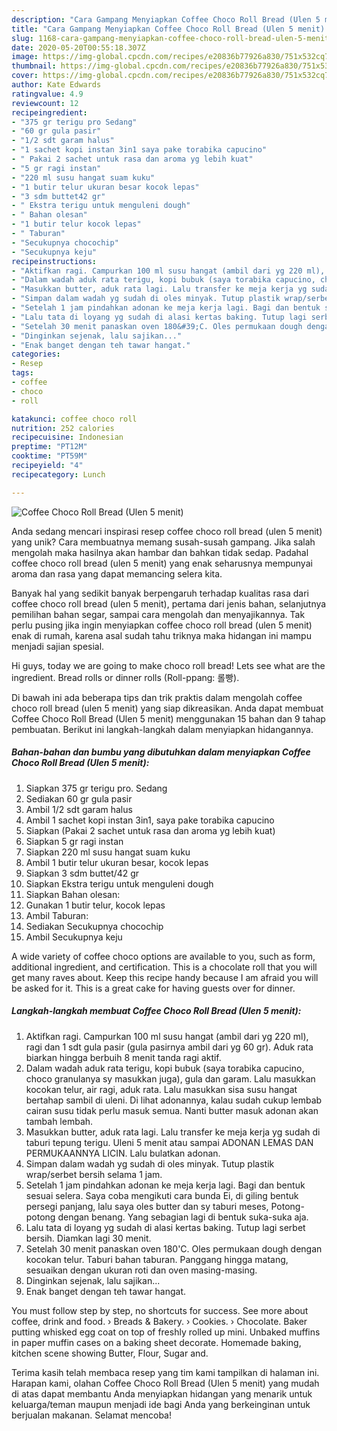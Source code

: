 ```yaml
---
description: "Cara Gampang Menyiapkan Coffee Choco Roll Bread (Ulen 5 menit) Anti Gagal"
title: "Cara Gampang Menyiapkan Coffee Choco Roll Bread (Ulen 5 menit) Anti Gagal"
slug: 1168-cara-gampang-menyiapkan-coffee-choco-roll-bread-ulen-5-menit-anti-gagal
date: 2020-05-20T00:55:18.307Z
image: https://img-global.cpcdn.com/recipes/e20836b77926a830/751x532cq70/coffee-choco-roll-bread-ulen-5-menit-foto-resep-utama.jpg
thumbnail: https://img-global.cpcdn.com/recipes/e20836b77926a830/751x532cq70/coffee-choco-roll-bread-ulen-5-menit-foto-resep-utama.jpg
cover: https://img-global.cpcdn.com/recipes/e20836b77926a830/751x532cq70/coffee-choco-roll-bread-ulen-5-menit-foto-resep-utama.jpg
author: Kate Edwards
ratingvalue: 4.9
reviewcount: 12
recipeingredient:
- "375 gr terigu pro Sedang"
- "60 gr gula pasir"
- "1/2 sdt garam halus"
- "1 sachet kopi instan 3in1 saya pake torabika capucino"
- " Pakai 2 sachet untuk rasa dan aroma yg lebih kuat"
- "5 gr ragi instan"
- "220 ml susu hangat suam kuku"
- "1 butir telur ukuran besar kocok lepas"
- "3 sdm buttet42 gr"
- " Ekstra terigu untuk menguleni dough"
- " Bahan olesan"
- "1 butir telur kocok lepas"
- " Taburan"
- "Secukupnya chocochip"
- "Secukupnya keju"
recipeinstructions:
- "Aktifkan ragi. Campurkan 100 ml susu hangat (ambil dari yg 220 ml), ragi dan 1 sdt gula pasir (gula pasirnya ambil dari yg 60 gr). Aduk rata biarkan hingga berbuih 8 menit tanda ragi aktif."
- "Dalam wadah aduk rata terigu, kopi bubuk (saya torabika capucino, choco granulanya sy masukkan juga), gula dan garam. Lalu masukkan kocokan telur, air ragi, aduk rata. Lalu masukkan sisa susu hangat bertahap sambil di uleni. Di lihat adonannya, kalau sudah cukup lembab cairan susu tidak perlu masuk semua. Nanti butter masuk adonan akan tambah lembah."
- "Masukkan butter, aduk rata lagi. Lalu transfer ke meja kerja yg sudah di taburi tepung terigu. Uleni 5 menit atau sampai ADONAN LEMAS DAN PERMUKAANNYA LICIN. Lalu bulatkan adonan."
- "Simpan dalam wadah yg sudah di oles minyak. Tutup plastik wrap/serbet bersih selama 1 jam."
- "Setelah 1 jam pindahkan adonan ke meja kerja lagi. Bagi dan bentuk sesuai selera. Saya coba mengikuti cara bunda Ei, di giling bentuk persegi panjang, lalu saya oles butter dan sy taburi meses, Potong-potong dengan benang. Yang sebagian lagi di bentuk suka-suka aja."
- "Lalu tata di loyang yg sudah di alasi kertas baking. Tutup lagi serbet bersih. Diamkan lagi 30 menit."
- "Setelah 30 menit panaskan oven 180&#39;C. Oles permukaan dough dengan kocokan telur. Taburi bahan taburan. Panggang hingga matang, sesuaikan dengan ukuran roti dan oven masing-masing."
- "Dinginkan sejenak, lalu sajikan..."
- "Enak banget dengan teh tawar hangat."
categories:
- Resep
tags:
- coffee
- choco
- roll

katakunci: coffee choco roll 
nutrition: 252 calories
recipecuisine: Indonesian
preptime: "PT12M"
cooktime: "PT59M"
recipeyield: "4"
recipecategory: Lunch

---
```



![Coffee Choco Roll Bread (Ulen 5 menit)](https://img-global.cpcdn.com/recipes/e20836b77926a830/751x532cq70/coffee-choco-roll-bread-ulen-5-menit-foto-resep-utama.jpg)

Anda sedang mencari inspirasi resep coffee choco roll bread (ulen 5 menit) yang unik? Cara membuatnya memang susah-susah gampang. Jika salah mengolah maka hasilnya akan hambar dan bahkan tidak sedap. Padahal coffee choco roll bread (ulen 5 menit) yang enak seharusnya mempunyai aroma dan rasa yang dapat memancing selera kita.

Banyak hal yang sedikit banyak berpengaruh terhadap kualitas rasa dari coffee choco roll bread (ulen 5 menit), pertama dari jenis bahan, selanjutnya pemilihan bahan segar, sampai cara mengolah dan menyajikannya. Tak perlu pusing jika ingin menyiapkan coffee choco roll bread (ulen 5 menit) enak di rumah, karena asal sudah tahu triknya maka hidangan ini mampu menjadi sajian spesial.

Hi guys, today we are going to make choco roll bread! Lets see what are the ingredient. Bread rolls or dinner rolls (Roll-ppang: 롤빵).


Di bawah ini ada beberapa tips dan trik praktis dalam mengolah coffee choco roll bread (ulen 5 menit) yang siap dikreasikan. Anda dapat membuat Coffee Choco Roll Bread (Ulen 5 menit) menggunakan 15 bahan dan 9 tahap pembuatan. Berikut ini langkah-langkah dalam menyiapkan hidangannya.

<!--inarticleads1-->

##### Bahan-bahan dan bumbu yang dibutuhkan dalam menyiapkan Coffee Choco Roll Bread (Ulen 5 menit):

1. Siapkan 375 gr terigu pro. Sedang
1. Sediakan 60 gr gula pasir
1. Ambil 1/2 sdt garam halus
1. Ambil 1 sachet kopi instan 3in1, saya pake torabika capucino
1. Siapkan  (Pakai 2 sachet untuk rasa dan aroma yg lebih kuat)
1. Siapkan 5 gr ragi instan
1. Siapkan 220 ml susu hangat suam kuku
1. Ambil 1 butir telur ukuran besar, kocok lepas
1. Siapkan 3 sdm buttet/42 gr
1. Siapkan  Ekstra terigu untuk menguleni dough
1. Siapkan  Bahan olesan:
1. Gunakan 1 butir telur, kocok lepas
1. Ambil  Taburan:
1. Sediakan Secukupnya chocochip
1. Ambil Secukupnya keju


A wide variety of coffee choco options are available to you, such as form, additional ingredient, and certification. This is a chocolate roll that you will get many raves about. Keep this recipe handy because I am afraid you will be asked for it. This is a great cake for having guests over for dinner. 

<!--inarticleads2-->

##### Langkah-langkah membuat Coffee Choco Roll Bread (Ulen 5 menit):

1. Aktifkan ragi. Campurkan 100 ml susu hangat (ambil dari yg 220 ml), ragi dan 1 sdt gula pasir (gula pasirnya ambil dari yg 60 gr). Aduk rata biarkan hingga berbuih 8 menit tanda ragi aktif.
1. Dalam wadah aduk rata terigu, kopi bubuk (saya torabika capucino, choco granulanya sy masukkan juga), gula dan garam. Lalu masukkan kocokan telur, air ragi, aduk rata. Lalu masukkan sisa susu hangat bertahap sambil di uleni. Di lihat adonannya, kalau sudah cukup lembab cairan susu tidak perlu masuk semua. Nanti butter masuk adonan akan tambah lembah.
1. Masukkan butter, aduk rata lagi. Lalu transfer ke meja kerja yg sudah di taburi tepung terigu. Uleni 5 menit atau sampai ADONAN LEMAS DAN PERMUKAANNYA LICIN. Lalu bulatkan adonan.
1. Simpan dalam wadah yg sudah di oles minyak. Tutup plastik wrap/serbet bersih selama 1 jam.
1. Setelah 1 jam pindahkan adonan ke meja kerja lagi. Bagi dan bentuk sesuai selera. Saya coba mengikuti cara bunda Ei, di giling bentuk persegi panjang, lalu saya oles butter dan sy taburi meses, Potong-potong dengan benang. Yang sebagian lagi di bentuk suka-suka aja.
1. Lalu tata di loyang yg sudah di alasi kertas baking. Tutup lagi serbet bersih. Diamkan lagi 30 menit.
1. Setelah 30 menit panaskan oven 180&#39;C. Oles permukaan dough dengan kocokan telur. Taburi bahan taburan. Panggang hingga matang, sesuaikan dengan ukuran roti dan oven masing-masing.
1. Dinginkan sejenak, lalu sajikan...
1. Enak banget dengan teh tawar hangat.


You must follow step by step, no shortcuts for success. See more about coffee, drink and food. › Breads &amp; Bakery. › Cookies. › Chocolate. Baker putting whisked egg coat on top of freshly rolled up mini. Unbaked muffins in paper muffin cases on a baking sheet decorate. Homemade baking, kitchen scene showing Butter, Flour, Sugar and. 

Terima kasih telah membaca resep yang tim kami tampilkan di halaman ini. Harapan kami, olahan Coffee Choco Roll Bread (Ulen 5 menit) yang mudah di atas dapat membantu Anda menyiapkan hidangan yang menarik untuk keluarga/teman maupun menjadi ide bagi Anda yang berkeinginan untuk berjualan makanan. Selamat mencoba!
